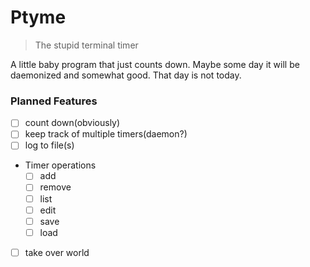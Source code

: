 # Ptyme
> The stupid terminal timer

A little baby program that just counts down.  Maybe some day it will be
daemonized and somewhat good.  That day is not today.

### Planned Features
- [ ] count down(obviously)
- [ ] keep track of multiple timers(daemon?)
- [ ] log to file(s)
- Timer operations
    * [ ] add
    * [ ] remove
    * [ ] list
    * [ ] edit
    * [ ] save
    * [ ] load
- [ ] take over world
